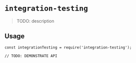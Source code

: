 # `integration-testing`

> TODO: description

## Usage

```
const integrationTesting = require('integration-testing');

// TODO: DEMONSTRATE API
```

